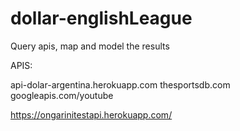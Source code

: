 # dollar-englishLeague
Query apis, map and model the results

APIS:

api-dolar-argentina.herokuapp.com
thesportsdb.com
googleapis.com/youtube


https://ongarinitestapi.herokuapp.com/
